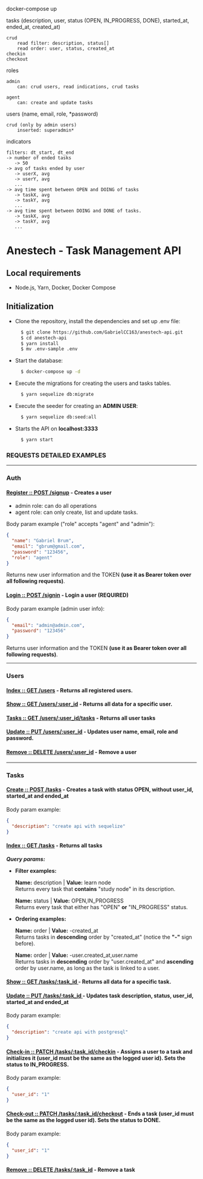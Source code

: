docker-compose up

tasks (description, user, status (OPEN, IN_PROGRESS, DONE), started_at, ended_at, created_at)

    crud
        read filter: description, status[]
        read order: user, status, created_at
    checkin
    checkout

roles

    admin
        can: crud users, read indications, crud tasks

    agent
        can: create and update tasks

users (name, email, role, \*password)

    crud (only by admin users)
        inserted: superadmin*

indicators

    filters: dt_start, dt_end
    -> number of ended tasks
       -> 50
    -> avg of tasks ended by user
       -> userX, avg
       -> userY, avg
       ...
    -> avg time spent between OPEN and DOING of tasks
       -> taskX, avg
       -> taskY, avg
       ...
    -> avg time spent between DOING and DONE of tasks.
       -> taskX, avg
       -> taskY, avg
       ...

# Anestech - Task Management API

## Local requirements

- Node.js, Yarn, Docker, Docker Compose

## Initialization

- Clone the repository, install the dependencies and set up .env file:

  ```bash
    $ git clone https://github.com/GabrielCC163/anestech-api.git
    $ cd anestech-api
    $ yarn install
    $ mv .env-sample .env
  ```

- Start the database:

  ```bash
    $ docker-compose up -d
  ```

- Execute the migrations for creating the users and tasks tables.
  ```bash
    $ yarn sequelize db:migrate
  ```
- Execute the seeder for creating an **ADMIN USER**:

  ```bash
    $ yarn sequelize db:seed:all
  ```

- Starts the API on **localhost:3333**
  ```bash
    $ yarn start
  ```

### **REQUESTS DETAILED EXAMPLES**

<hr>

### Auth

#### **<u>Register :: POST /signup</u>** - Creates a user

- admin role: can do all operations
- agent role: can only create, list and update tasks.

Body param example ("role" accepts "agent" and "admin"):

```json
{
  "name": "Gabriel Brum",
  "email": "gbrum@gmail.com",
  "password": "123456",
  "role": "agent"
}
```

Returns new user information and the TOKEN **(use it as Bearer token over all following requests)**.

#### **<u>Login :: POST /signin</u>** - Login a user **(REQUIRED)**

Body param example (admin user info):

```json
{
  "email": "admin@admin.com",
  "password": "123456"
}
```

Returns user information and the TOKEN **(use it as Bearer token over all following requests)**.

<hr>

### Users

#### **<u>Index :: GET /users</u>** - Returns all registered users.

#### **<u>Show :: GET /users/:user_id</u>** - Returns all data for a specific user.

#### **<u>Tasks :: GET /users/:user_id/tasks</u>** - Returns all user tasks

#### **<u>Update :: PUT /users/:user_id</u>** - Updates user name, email, role and password.

#### **<u>Remove :: DELETE /users/:user_id</u>** - Remove a user

<hr>

### Tasks

#### **<u>Create :: POST /tasks</u>** - Creates a task with status OPEN, without user_id, started_at and ended_at

Body param example:

```JSON
{
  "description": "create api with sequelize"
}
```

#### **<u>Index :: GET /tasks</u>** - Returns all tasks

**<i>Query params:</i>**

- **Filter examples:**

  **Name:** description | **Value:** learn node \
   Returns every task that **contains** "study node" in its description.

  **Name:** status | **Value:** OPEN,IN_PROGRESS \
  Returns every task that either has "OPEN" **or** "IN_PROGRESS" status.

- **Ordering examples:**

  **Name:** order | **Value:** -created_at \
   Returns tasks in **descending** order by "created_at" (notice the **"-"** sign before).

  **Name:** order | **Value:** -user.created_at,user.name \
  Returns tasks in **descending** order by "user.created_at" and **ascending** order by user.name, as long as the task is linked to a user.

#### **<u>Show :: GET /tasks/:task_id </u>** - Returns all data for a specific task.

#### **<u>Update :: PUT /tasks/:task_id </u>** - Updates task description, status, user_id, started_at and ended_at

Body param example:

```JSON
{
  "description": "create api with postgresql"
}
```

#### **<u>Check-in :: PATCH /tasks/:task_id/checkin</u>** - Assigns a user to a task and initializes it (user_id must be the same as the logged user id). Sets the status to IN_PROGRESS.

Body param example:

```JSON
{
  "user_id": "1"
}
```

#### **<u>Check-out :: PATCH /tasks/:task_id/checkout</u>** - Ends a task (user_id must be the same as the logged user id). Sets the status to DONE.

Body param example:

```JSON
{
  "user_id": "1"
}
```

#### **<u>Remove :: DELETE /tasks/:task_id</u>** - Remove a task
